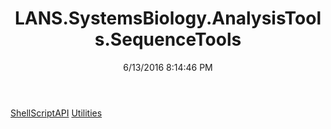 ﻿---
title: LANS.SystemsBiology.AnalysisTools.SequenceTools
date: 6/13/2016 8:14:46 PM
---

[ShellScriptAPI](T-LANS.SystemsBiology.AnalysisTools.SequenceTools.ShellScriptAPI.html)
[Utilities](T-LANS.SystemsBiology.AnalysisTools.SequenceTools.Utilities.html)
